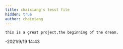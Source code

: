 ```yaml
---
title: chaixiang's tesst file
hidden: true
author: chaixiang
---
```

```
this is a great project,the beginning of the dream.
```
-2021/9/19  14:43